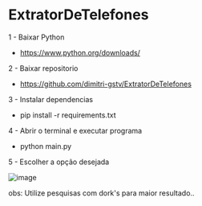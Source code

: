 ﻿# ExtratorDeTelefones

1 - Baixar Python
- https://www.python.org/downloads/

2 - Baixar repositorio 
- https://github.com/dimitri-gstv/ExtratorDeTelefones

3 - Instalar dependencias
-  pip install -r requirements.txt

4 - Abrir o terminal e executar programa
- python main.py

5 - Escolher a opção desejada

![image](https://github.com/dimitri-gstv/ExtratorDeTelefones/assets/139076055/ec1d3857-f930-467a-adcb-a802b560c5d2)

obs: Utilize pesquisas com dork's para maior resultado..